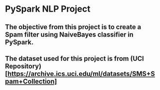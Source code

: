 # PySpark NLP Project

## The objective from this project is to create a Spam filter using NaiveBayes classifier in PySpark.

## The dataset used for this project is from (UCI Repository)[https://archive.ics.uci.edu/ml/datasets/SMS+Spam+Collection]
